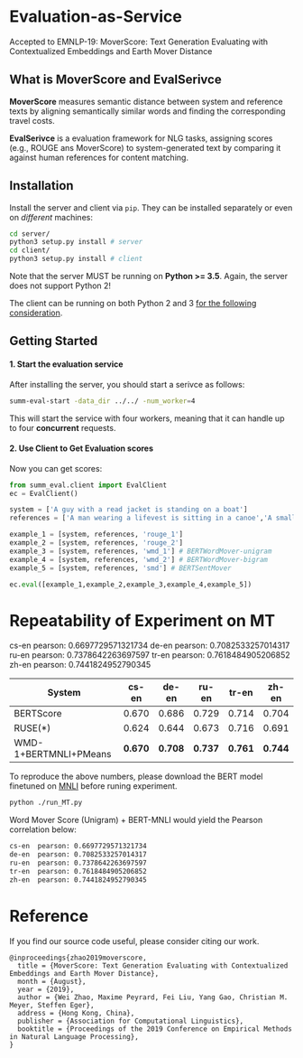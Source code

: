 <h1 align="left">Evaluation-as-Service</h1>

<p align="left"> Accepted to EMNLP-19: MoverScore: Text Generation Evaluating with Contextualized Embeddings and Earth Mover Distance </p>



<h2 align="left">What is MoverScore and EvalSerivce</h2>

**MoverScore** measures semantic distance between system and reference texts by aligning semantically similar words and finding the corresponding travel costs.

**EvalSerivce** is a evaluation framework for NLG tasks, assigning scores (e.g., ROUGE ans MoverScore) to system-generated text by comparing it against human references for content matching.

<h2 align="left">Installation</h2>

Install the server and client via `pip`. They can be installed separately or even on *different* machines:
```bash
cd server/
python3 setup.py install # server
cd client/
python3 setup.py install # client
```

Note that the server MUST be running on **Python >= 3.5**. Again, the server does not support Python 2!

The client can be running on both Python 2 and 3 [for the following consideration](#q-can-i-run-it-in-python-2).

<h2 align="left">Getting Started</h2>

#### 1. Start the evaluation service
After installing the server, you should start a serivce as follows:
```bash
summ-eval-start -data_dir ../../ -num_worker=4
```
This will start the service with four workers, meaning that it can handle up to four **concurrent** requests.

#### 2. Use Client to Get Evaluation scores
Now you can get scores:
```python
from summ_eval.client import EvalClient
ec = EvalClient()

system = ['A guy with a read jacket is standing on a boat']
references = ['A man wearing a lifevest is sitting in a canoe','A small white ferry rides through water']

example_1 = [system, references, 'rouge_1']
example_2 = [system, references, 'rouge_2']
example_3 = [system, references, 'wmd_1'] # BERTWordMover-unigram
example_4 = [system, references, 'wmd_2'] # BERTWordMover-bigram
example_5 = [system, references, 'smd'] # BERTSentMover

ec.eval([example_1,example_2,example_3,example_4,example_5])
```
# Repeatability of Experiment on MT

cs-en pearson: 0.6697729571321734
de-en pearson: 0.7082533257014317
ru-en pearson: 0.7378642263697597
tr-en pearson: 0.7618484905206852
zh-en pearson: 0.7441824952790345

System                  | cs-en | de-en | ru-en | tr-en | zh-en
----------------------- | :------: | :----------: | :------: | :------: | :------:
BERTScore               | 0.670 | 0.686 | 0.729 | 0.714 | 0.704 | 0.719 
RUSE(*)                 | 0.624 | 0.644 | 0.673 | 0.716 | 0.691 | 0.685 
WMD-1+BERTMNLI+PMeans   | **0.670**     | **0.708**     | **0.737** | **0.761**| **0.744**

To reproduce the above numbers, please download the BERT model finetuned on [MNLI](https://drive.google.com/open?id=1LyWbyMg4CVHktbGPcm2pgtIPeiLg0W0g) before runing experiment.

```bash
python ./run_MT.py
```

Word Mover Score (Unigram) + BERT-MNLI would yield the Pearson correlation below:
```bash
cs-en  pearson: 0.6697729571321734
de-en  pearson: 0.7082533257014317
ru-en  pearson: 0.7378642263697597
tr-en  pearson: 0.7618484905206852
zh-en  pearson: 0.7441824952790345
```

# Reference
If you find our source code useful, please consider citing our work.
```
@inproceedings{zhao2019moverscore,
  title = {MoverScore: Text Generation Evaluating with Contextualized Embeddings and Earth Mover Distance},
  month = {August},
  year = {2019},
  author = {Wei Zhao, Maxime Peyrard, Fei Liu, Yang Gao, Christian M. Meyer, Steffen Eger},
  address = {Hong Kong, China},
  publisher = {Association for Computational Linguistics},
  booktitle = {Proceedings of the 2019 Conference on Empirical Methods in Natural Language Processing},
}
```
